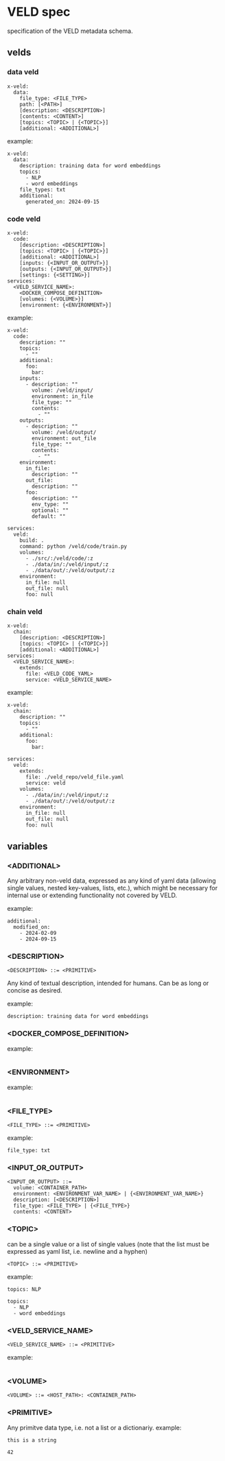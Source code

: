 # VELD spec

specification of the VELD metadata schema.

## velds

### data veld

```
x-veld:
  data:
    file_type: <FILE_TYPE>
    path: [<PATH>]
    [description: <DESCRIPTION>]
    [contents: <CONTENT>]
    [topics: <TOPIC> | {<TOPIC>}] 
    [additional: <ADDITIONAL>]
```

example:
```
x-veld:
  data:
    description: training data for word embeddings
    topics:
      - NLP
      - word embeddings
    file_types: txt
    additional:
      generated_on: 2024-09-15
```
### code veld
```
x-veld:
  code:
    [description: <DESCRIPTION>]
    [topics: <TOPIC> | {<TOPIC>}] 
    [additional: <ADDITIONAL>]
    [inputs: {<INPUT_OR_OUTPUT>}]
    [outputs: {<INPUT_OR_OUTPUT>}]
    [settings: {<SETTING>}]
services:
  <VELD_SERVICE_NAME>:
    <DOCKER_COMPOSE_DEFINITION>
    [volumes: {<VOLUME>}]
    [environment: {<ENVIRONMENT>}]
```
example:
```
x-veld:
  code:
    description: ""
    topics:
      - ""
    additional:
      foo:
        bar:
    inputs:
      - description: ""
        volume: /veld/input/
        environment: in_file
        file_type: ""
        contents:
          - ""
    outputs:
      - description: ""
        volume: /veld/output/
        environment: out_file
        file_type: ""
        contents:
          - ""
    environment:
      in_file:
        description: ""
      out_file:
        description: ""
      foo:
        description: ""
        env_type: ""
        optional: ""
        default: ""

services:
  veld:
    build: .
    command: python /veld/code/train.py
    volumes:
      - ./src/:/veld/code/:z
      - ./data/in/:/veld/input/:z
      - ./data/out/:/veld/output/:z
    environment:
      in_file: null
      out_file: null
      foo: null
```

### chain veld
```
x-veld:
  chain:
    [description: <DESCRIPTION>]
    [topics: <TOPIC> | {<TOPIC>}] 
    [additional: <ADDITIONAL>]
services:
  <VELD_SERVICE_NAME>:
    extends:
      file: <VELD_CODE_YAML>
      service: <VELD_SERVICE_NAME>
```
example:
```
x-veld:
  chain:
    description: ""
    topics:
      - ""
    additional:
      foo:
        bar:

services:
  veld:
    extends:
      file: ./veld_repo/veld_file.yaml
      service: veld
    volumes:
      - ./data/in/:/veld/input/:z
      - ./data/out/:/veld/output/:z
    environment:
      in_file: null
      out_file: null
      foo: null
```

## variables

### \<ADDITIONAL>

Any arbitrary non-veld data, expressed as any kind of yaml data (allowing single values, nested 
key-values, lists, etc.), which might be necessary for internal use or extending functionality not covered by VELD.

example:
```
additional:
  modified_on:
    - 2024-02-09
    - 2024-09-15
```

### \<DESCRIPTION>
```
<DESCRIPTION> ::= <PRIMITIVE>
```

Any kind of textual description, intended for humans. Can be as long or concise as desired.

example:
```
description: training data for word embeddings
```

### \<DOCKER_COMPOSE_DEFINITION>

example:
```
```

### \<ENVIRONMENT>

example:
```
```

### \<FILE_TYPE>
```
<FILE_TYPE> ::= <PRIMITIVE>
```

example:
```
file_type: txt
```

### \<INPUT_OR_OUTPUT>

```
<INPUT_OR_OUTPUT> ::=
  volume: <CONTAINER_PATH>
  environment: <ENVIRONMENT_VAR_NAME> | {<ENVIRONMENT_VAR_NAME>}
  description: [<DESCRIPTION>] 
  file_type: <FILE_TYPE> | {<FILE_TYPE>}
  contents: <CONTENT>
```


### \<TOPIC>

can be a single value or a list of single values (note that the list must be expressed as yaml 
list, i.e. newline and a hyphen)
```
<TOPIC> ::= <PRIMITIVE>
```

example:
```
topics: NLP
```
```
topics: 
  - NLP
  - word embeddings
```


### \<VELD_SERVICE_NAME>
```
<VELD_SERVICE_NAME> ::= <PRIMITIVE>
```
example:
```
```

### \<VOLUME>
```
<VOLUME> ::= <HOST_PATH>: <CONTAINER_PATH>
```

### \<PRIMITIVE>
Any primitve data type, i.e. not a list or a dictionariy.
example:
```
this is a string
```
```
42
```

